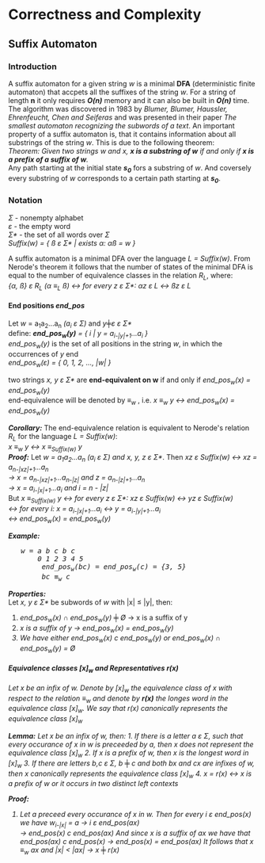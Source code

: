 # Correctness and Complexity
## Suffix Automaton ##

### Introduction ###
A suffix automaton for a given string <i>w</i> is a minimal <b>DFA</b> (deterministic finite automaton) that accpets all the suffixes of the string <i>w</i>. For a string of length <b>n</b> it only requires <b><i>O(n)</i></b> memory and it can also be built in <b><i>O(n)</i></b> time. The algorithm was discovered in 1983 by <i>Blumer, Blumer, Haussler, Ehrenfeucht, Chen and Seiferas</i> and was presented in their paper <i>The smallest automaton recognizing the subwords of a text</i>. An important property of a suffix automaton is, that it contains information about all substrings of the string <i>w</i>. This is due to the following theorem:  
<i>Theorem: Given two strings w and x, <b>x is a substring of w</b> if and only if <b>x is a prefix of a suffix of w</b>.</i>  
Any path starting at the initial state <b><i>s<sub>0</sub></i></b> fors a substring of <i>w</i>. And coversely every substring of <i>w</i> corresponds to a certain path starting at <b><i>s<sub>0</sub></i></b>.

### Notation ###
<i>Σ</i> - nonempty alphabet  
<i>ε</i> - the empty word  
<i>Σ*</i> - the set of all words over <i>Σ</i>  
<i>Suffix(w) = { ß ε Σ* | exists α: αß = w }</i>  
  
A suffix automaton is a minimal DFA over the language <i>L = Suffix(w)</i>. From Nerode's theorem it follows that the number of states of the minimal DFA is equal to the number of equivalence classes in the relation <i>R<sub>L</sub></i>, where:  
<i>{α, ß} ε R<sub>L</sub> (α ≡<sub>L</sub> ß) ↔ for every z ε Σ*: αz ε L ↔ ßz ε L</i>  

#### End positions <b><i>end_pos</b></i> ####
Let <i>w</i> = a<sub>1</sub>a<sub>2</sub>...a<sub>n</sub> <i>(a<sub>i</sub> ε Σ)</i> and <i>y╪ε ε Σ*</i>  
define: <i><b>end_pos<sub>w</sub>(y)</b> = { i | y = a<sub>i-|y|+1</sub>...a<sub>i</sub> }</i>  
<i>end_pos<sub>w</sub>(y)</i> is the set of all positions in the string <i>w</i>, in which the occurrences of <i>y</i> end  
<i>end_pos<sub>w</sub>(ε) = { 0, 1, 2, ..., |w| }</i>

two strings <i>x, y ε Σ*</i> are <b>end-equivalent on w</b> if and only if <i>end_pos<sub>w</sub>(x) = end_pos<sub>w</sub>(y)</i>  
end-equivalence will be denoted by <i>≡<sub>w</sub></i> , i.e. <i>x ≡<sub>w</sub> y ↔ end_pos<sub>w</sub>(x) = end_pos<sub>w</sub>(y)</i>  

<b><i>Corollary:</i></b> The end-equivalence relation is equivalent to Nerode's relation <i>R<sub>L</sub></i> for the language <i>L = Suffix(w)</i>:  
<i>x ≡<sub>w</sub> y ↔ x ≡<sub>Suffix(w)</sub> y</i>  
<b><i>Proof:</i></b> Let <i>w = a<sub>1</sub>a<sub>2</sub>...a<sub>n</sub> (a<sub>i</sub> ε Σ) and x, y, z ε Σ*</i>. Then <i>xz ε Suffix(w) ↔ xz = a<sub>n-|xz|+1</sub>...a<sub>n</sub>  
→ x = a<sub>n-|xz|+1</sub>...a<sub>n-|z|</sub> and z = a<sub>n-|z|+1</sub>...a<sub>n</sub>  
→ x = a<sub>i-|x|+1</sub>...a<sub>i</sub> and i = n - |z|</i>  
But <i> x ≡<sub>Suffix(w)</sub> y ↔ for every z ε Σ*: xz ε Suffix(w) ↔ yz ε Suffix(w)  
↔ for every i: x = a<sub>i-|x|+1</sub>...a<sub>i</sub> ↔ y = a<sub>i-|y|+1</sub>...a<sub>i</sub>  
↔ end_pos<sub>w</sub>(x) = end_pos<sub>w</sub>(y)</i>

<b><i>Example:</b></i>
<pre>	<i>w = a b c b c</i>  
	<i>   0 1 2 3 4 5</i>  
    	<i>end_pos<sub>w</sub>(bc) = end_pos<sub>w</sub>(c) = {3, 5}</i>  
    	<i>bc ≡<sub>w</sub> c</i></pre>  
<b><i>Properties:</i></b>  
Let <i>x, y ε Σ*</i> be subwords of <i>w</i> with |x| ≤ |y|, then:
1. <i>end_pos<sub>w</sub>(x) ∩ end_pos<sub>w</sub>(y) ╪ Ø</i> → x is a suffix of y  
2. <i>x is a suffix of y → <i>end_pos<sub>w</sub>(x) = end_pos<sub>w</sub>(y)</i>  
3. We have either <i>end_pos<sub>w</sub>(x) c end_pos<sub>w</sub>(y)</i> or <i>end_pos<sub>w</sub>(x) ∩ end_pos<sub>w</sub>(y) = Ø</i>  

#### Equivalence classes <b><i>[x]<sub>w</sub></i></b> and Representatives <b><i>r(x)</i></b> ####
Let x be an infix of <i>w</i>. Denote by <i>[x]<sub>w</sub></i> the equivalence class of x with respect to the relation ≡<sub>w</sub> and denote by <b><i>r(x)</i></b> the longes word in the equivalence class <i>[x]<sub>w</sub></i>. We say that <i>r(x)</i> canonically represents the equivalence class <i>[x]<sub>w</sub></i>  
<p></p>
<b><i>Lemma:</i></b>
Let x be an infix of <i>w</i>, then:
1. If there is a letter <i>a ε Σ</i>, such that every occurance of x in <i>w</i> is preceeded by <i>a</i>, then x does not represent the equivalence class <i>[x]<sub>w</sub></i>  
2. If x is a prefix of <i>w</i>, then x is the longest word in <i>[x]<sub>w</sub></i>  
3. If there are letters <i>b,c ε Σ, b ╪ c</i> and both <i>bx</i> and <i>cx</i> are infixes of <i>w</i>, then x canonically represents the equivalence class <i>[x]<sub>w</sub></i>  
4. <i>x = r(x)</i> ↔ x is a prefix of <i>w</i> or it occurs in two distinct left contexts  

<b><i>Proof:</i></b>
1. Let <i>a</i> preceed every occurance of x in <i>w</i>. Then for every <i>i ε end_pos(x)</i> we have <i>w<sub>i-|x|</sub> = a</i> → <i>i ε end_pos(ax)</i>  
<i>→ end_pos(x) c end_pos(ax)</i>
And since x is a suffix of <i>ax</i> we have that <i>end_pos(ax) c end_pos(x) → end_pos(x) = end_pos(ax)</i>
It follows that <i>x ≡<sub>w</sub> ax</i> and <i>|x| < |ax| → x ╪ r(x)</i>













